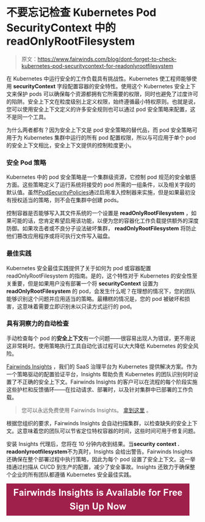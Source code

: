 # 不要忘记检查 Kubernetes Pod SecurityContext 中的 readOnlyRootFilesystem

> 原文：<https://www.fairwinds.com/blog/dont-forget-to-check-kubernetes-pod-securitycontext-for-readonlyrootfilesystem>

 在 Kubernetes 中运行安全的工作负载具有挑战性。Kubernetes 使工程师能够使用 **securityContext** 字段配置容器的安全特性。使用这个 Kubernetes 安全上下文来保护 pods 可以确保每个资源都拥有它所需要的权限，同时也避免了过度许可的陷阱。安全上下文在粒度级别上定义权限，始终遵循最小特权原则。也就是说，您可以使用安全上下文定义的许多安全规则也可以通过 pod 安全策略来配置，这不是同一个工具。

为什么两者都有？因为安全上下文是 pod 安全策略的替代品，而 pod 安全策略可用于为 Kubernetes 集群中运行的所有 pod 配置权限，所以与可应用于单个 pod 的安全上下文相比，安全上下文提供的控制粒度更小。

### 安全 Pod 策略

Kubernetes 中的 pod 安全策略是一个集群级资源，它控制 pod 规范的安全敏感方面。这些策略定义了运行系统将接受的 pod 所需的一组条件，以及相关字段的默认值。虽然[PodSecurityPolicies](https://kubernetes.io/docs/reference/generated/kubernetes-api/v1.23/#podsecuritypolicy-v1beta1-policy)通过启用准入控制器来实施，但是如果最初没有授权适当的策略，则不会在集群中创建 pods。

控制容器是否能够写入其文件系统的一个设置是 **readOnlyRootFilesystem** ，如果可能的话，您肯定希望启用该功能，以便为您的容器化工作负载提供额外的深度防御。如果攻击者或不良分子设法破坏集群， **readOnlyRootFilesystem** 将防止他们篡改应用程序或将可执行文件写入磁盘。

### 最佳实践

Kubernetes 安全最佳实践提供了关于如何为 pod 或容器配置 readOnlyRootFilesystem 的指南。是的，这个特性对于 Kubernetes 的安全性至关重要，但是如果用户没有部署一个将 **securityContext** 设置为 **readOnlyRootFilesystem** 的 pod，会发生什么呢？在理想的情况下，您的团队能够识别这个问题并应用适当的策略。最糟糕的情况是，您的 pod 被破坏和损害，这意味着需要立即识别未以只读方式运行的 pod。

### 具有洞察力的自动检查

手动检查每个 pod 的**安全上下文**有一个问题——很容易出现人为错误，更不用说这非常耗时。使用策略执行工具自动化该过程可以大大降低 Kubernetes 的安全风险。

[Fairwinds Insights](https://www.fairwinds.com/?utm_source=adwords&utm_medium=ppc&utm_term=fairwinds%20insights&utm_campaign=Branded&hsa_cam=9424392662&hsa_mt=b&hsa_ver=3&hsa_src=g&hsa_ad=563830028156&hsa_net=adwords&hsa_tgt=kwd-1494176964684&hsa_acc=8748715703&hsa_grp=95380032853&hsa_kw=fairwinds%20insights&gclid=Cj0KCQjwmPSSBhCNARIsAH3cYgaPoOyVSV-nbYaNz0HZU3dn674AJngFY8ikP4-XoMPLKLYf1_q2B4UaApowEALw_wcB) ，我们的 SaaS 治理平台为 Kubernetes 提供解决方案。作为一个策略驱动的配置验证平台，Insights 帮助负责 Kubernetes 的团队识别何时设置了不正确的安全上下文。Fairwinds Insights 的客户可以在流程的每个阶段实施这些护栏和反馈循环——在拉动请求、部署时，以及针对集群中已部署的工作负载。

> 您可以永远免费使用 Fairwinds Insights。 [拿到这里](https://www.fairwinds.com/coming-soon) 。

根据您组织的要求，Fairwinds Insights 会自动扫描集群，以检查缺失的安全上下文。这意味着您的团队可以节省定位特权容器的时间，这些时间可用于修复问题。

安装 Insights 代理后，您将在 10 分钟内收到结果。当**security context . readonlyrootfilesystem**不为真时，Insights 会给出警告。Fairwinds Insights 还确保在整个部署过程中执行策略，因此为每个 pod 设置了安全上下文。这一举措通过扫描从 CI/CD 到生产的配置，减少了安全事故。Insights 还致力于确保整个企业的所有团队都遵循 Kubernetes 安全最佳实践。

[![Fairwinds Insights is Available for Free Sign Up Now](img/90e93a941f22f2087c3a229a91ea6c10.png)](https://cta-redirect.hubspot.com/cta/redirect/2184645/d329e036-9905-4715-85b8-31a98b50623c)